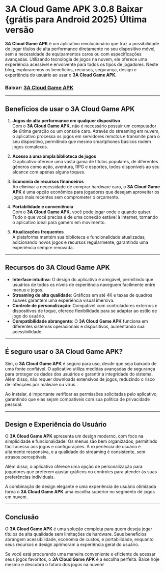 # 3A Cloud Game APK 3.0.8 Baixar {grátis para Android 2025} Última versão

**3A Cloud Game APK** é um aplicativo revolucionário que traz a possibilidade de jogar títulos de alta performance diretamente no seu dispositivo móvel, sem a necessidade de equipamentos caros ou com especificações avançadas. Utilizando tecnologia de jogos na nuvem, ele oferece uma experiência acessível e envolvente para todos os tipos de jogadores. Neste blog, exploraremos os benefícios, recursos, segurança, design e experiência do usuário ao usar o **3A Cloud Game APK**.

### Baixar: [3A Cloud Game APK](https://tinyurl.com/y78ztr6t)

---

## Benefícios de usar o **3A Cloud Game APK**  
1. **Jogos de alta performance em qualquer dispositivo**  
Com o **3A Cloud Game APK**, não é necessário possuir um computador de última geração ou um console caro. Através do streaming em nuvem, o aplicativo processa os jogos em servidores remotos e transmite para o seu dispositivo, permitindo que mesmo smartphones básicos rodem jogos complexos.

2. **Acesso a uma ampla biblioteca de jogos**  
O aplicativo oferece uma vasta gama de títulos populares, de diferentes gêneros como ação, aventura, RPG e esportes, todos disponíveis ao seu alcance com apenas alguns toques.

3. **Economia de recursos financeiros**  
Ao eliminar a necessidade de comprar hardware caro, o **3A Cloud Game APK** é uma opção econômica para jogadores que desejam aproveitar os jogos mais recentes sem comprometer o orçamento.

4. **Portabilidade e conveniência**  
Com o **3A Cloud Game APK**, você pode jogar onde e quando quiser. Tudo o que você precisa é de uma conexão estável à internet, tornando o aplicativo ideal para gamers em movimento.

5. **Atualizações frequentes**  
A plataforma mantém sua biblioteca e funcionalidade atualizadas, adicionando novos jogos e recursos regularmente, garantindo uma experiência sempre renovada.

---

## Recursos do **3A Cloud Game APK**  
- **Interface intuitiva**: O design do aplicativo é amigável, permitindo que usuários de todos os níveis de experiência naveguem facilmente entre menus e jogos.  
- **Streaming de alta qualidade**: Gráficos em até 4K e taxas de quadros suaves garantem uma experiência visual imersiva.  
- **Controle de personalização**: Compatível com controladores externos e dispositivos de toque, oferece flexibilidade para se adaptar ao estilo de jogo do usuário.  
- **Compatibilidade abrangente**: O **3A Cloud Game APK** funciona em diferentes sistemas operacionais e dispositivos, aumentando sua acessibilidade.  

---

## É seguro usar o **3A Cloud Game APK**?  
Sim, o **3A Cloud Game APK** é seguro para uso, desde que seja baixado de uma fonte confiável. O aplicativo utiliza medidas avançadas de segurança para proteger os dados dos usuários e garantir a integridade do sistema. Além disso, não requer downloads extensivos de jogos, reduzindo o risco de infecções por malware ou vírus.

Ao instalar, é importante verificar as permissões solicitadas pelo aplicativo, garantindo que elas sejam compatíveis com sua política de privacidade pessoal.  

---

## Design e Experiência do Usuário  
O **3A Cloud Game APK** apresenta um design moderno, com foco na simplicidade e funcionalidade. Os menus são bem organizados, permitindo fácil acesso aos jogos e configurações. A experiência de usuário é altamente responsiva, e a qualidade do streaming é consistente, sem atrasos perceptíveis.  

Além disso, o aplicativo oferece uma opção de personalização para jogadores que preferem ajustar gráficos ou controles para atender às suas preferências individuais.  

A combinação de design elegante e uma experiência de usuário otimizada torna o **3A Cloud Game APK** uma escolha superior no segmento de jogos em nuvem.  

---

## Conclusão  
O **3A Cloud Game APK** é uma solução completa para quem deseja jogar títulos de alta qualidade sem limitações de hardware. Seus benefícios abrangem acessibilidade, economia de custos, e portabilidade, enquanto seus recursos e design aprimoram a experiência geral do usuário.  

Se você está procurando uma maneira conveniente e eficiente de acessar seus jogos favoritos, o **3A Cloud Game APK** é a escolha perfeita. Baixe hoje mesmo e descubra o futuro dos jogos na nuvem!
